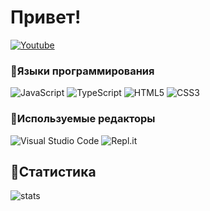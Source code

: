 # Привет!

[![Youtube](https://cdn.discordapp.com/attachments/791153280608501800/807996543063162902/77781-logo-computer-youtube-icons-free-download-png-hd.png "Youtube")](https://www.youtube.com/channel/UC_wEPv-0-hRwsUZh577pPxw)
### 🍃Языки программирования
![JavaScript](https://shields.io/badge/-JavaScript-090909?style=for-the-badge&logo=javascript)
![TypeScript](https://shields.io/badge/-TypeScript-090909?style=for-the-badge&logo=typescript)
![HTML5](https://shields.io/badge/-HTML5-090909?style=for-the-badge&logo=html5)
![CSS3](https://shields.io/badge/-CSS3-090909?style=for-the-badge&logo=css3&logoColor=0078be)
<br>
### 🌾Используемые редакторы
![Visual Studio Code](https://shields.io/badge/-Visual_Studio_Code-090909?style=for-the-badge&logo=visual-studio-code&logoColor=19b5f6)
![Repl.it](https://shields.io/badge/-Repl.it-090909?style=for-the-badge&logo=repl.it)
<br>
## 🌿Статистика
<img align="left" alt="stats" src="https://github-readme-stats.vercel.app/api?username=HekaHub&show_icons=true&theme=merko" />
